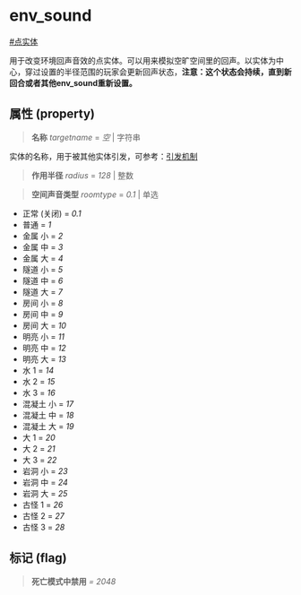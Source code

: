# env_sound
[#点实体](wiki/point_entity)

用于改变环境回声音效的点实体。可以用来模拟空旷空间里的回声。以实体为中心，穿过设置的半径范围的玩家会更新回声状态，**注意：这个状态会持续，直到新回合或者其他env_sound重新设置。**

## 属性 (property)
> **名称** *targetname* = *空* | 字符串

实体的名称，用于被其他实体引发，可参考：[引发机制](wiki/trigger)

> **作用半径** *radius* = *128* | 整数

> **空间声音类型** *roomtype* = *0.1* | 单选

- 正常 (关闭) = *0.1*
- 普通 = *1*
- 金属 小 = *2*
- 金属 中 = *3*
- 金属 大 = *4*
- 隧道 小 = *5*
- 隧道 中 = *6*
- 隧道 大 = *7*
- 房间 小 = *8*
- 房间 中 = *9*
- 房间 大 = *10*
- 明亮 小 = *11*
- 明亮 中 = *12*
- 明亮 大 = *13*
- 水 1 = *14*
- 水 2 = *15*
- 水 3 = *16*
- 混凝土 小 = *17*
- 混凝土 中 = *18*
- 混凝土 大 = *19*
- 大 1 = *20*
- 大 2 = *21*
- 大 3 = *22*
- 岩洞 小 = *23*
- 岩洞 中 = *24*
- 岩洞 大 = *25*
- 古怪 1 = *26*
- 古怪 2 = *27*
- 古怪 3 = *28*

## 标记 (flag)
> **死亡模式中禁用** *= 2048*

